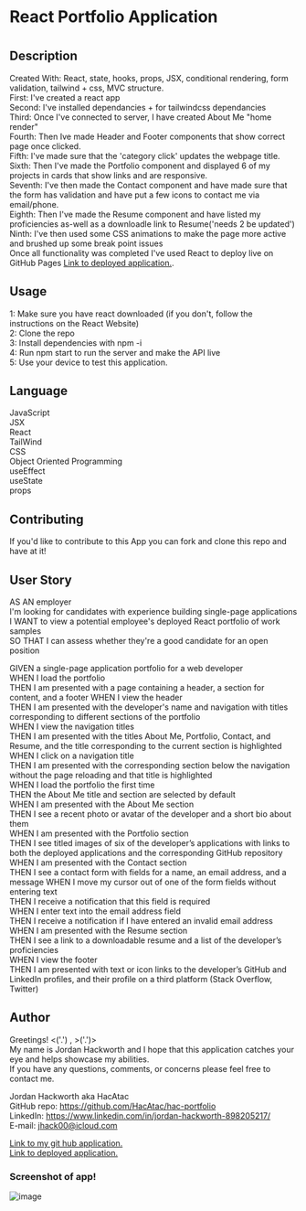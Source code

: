<h1>React Portfolio Application<h1>

<h2>Description</h2>
  <p>Created With: React, state, hooks, props, JSX, conditional rendering, form validation, tailwind + css, MVC structure. </br>
 First: I've created a react app</br> 
 Second: I've installed dependancies + for tailwindcss dependancies </br> 
 Third: Once I've connected to server, I have created About Me "home render"</br>
 Fourth: Then Ive made Header and Footer components that show correct page once clicked. </br>
 Fifth: I've made sure that the 'category click' updates the webpage title. </br>
 Sixth: Then I've made the Portfolio component and displayed 6 of my projects in cards that show links and are responsive.</br>
 Seventh: I've then made the Contact component and have made sure that the form has validation and have put a few icons to contact me via email/phone. </br>
 Eighth: Then I've made the Resume component and have listed my proficiencies as-well as a downloadle link to Resume('needs 2 be updated') </br>
 Ninth: I've then used some CSS animations to make the page more active and brushed up some break point issues </br>
 Once all functionality was completed I've used React to deploy live on GitHub Pages <a href ="https://hacatac.github.io/hac-portfolio/" target="_blank">Link to deployed application.</a>. </br>

 </p>

## Usage

1: Make sure you have react downloaded (if you don't, follow the instructions on the React Website)</br>
2: Clone the repo </br>
3: Install dependencies with npm -i </br>
4: Run npm start to run the server and make the API live </br>
5: Use your device to test this application. </br>

## Language

JavaScript </br>
JSX </br>
React </br>
TailWind </br>
CSS </br>
Object Oriented Programming </br>
useEffect </br>
useState </br>
props</br>

## Contributing

If you'd like to contribute to this App you can fork and clone this repo and have at it! </br>

## User Story

AS AN employer </br>
I'm looking for candidates with experience building single-page applications </br>
I WANT to view a potential employee's deployed React portfolio of work samples </br>
SO THAT I can assess whether they're a good candidate for an open position </br>

GIVEN a single-page application portfolio for a web developer </br>
WHEN I load the portfolio </br>
THEN I am presented with a page containing a header, a section for content, and a footer
WHEN I view the header </br>
THEN I am presented with the developer's name and navigation with titles corresponding to different sections of the portfolio </br>
WHEN I view the navigation titles </br>
THEN I am presented with the titles About Me, Portfolio, Contact, and Resume, and the title corresponding to the current section is highlighted</br>
WHEN I click on a navigation title</br>
THEN I am presented with the corresponding section below the navigation without the page reloading and that title is highlighted</br>
WHEN I load the portfolio the first time</br>
THEN the About Me title and section are selected by default</br>
WHEN I am presented with the About Me section</br>
THEN I see a recent photo or avatar of the developer and a short bio about them</br>
WHEN I am presented with the Portfolio section</br>
THEN I see titled images of six of the developer’s applications with links to both the deployed applications and the corresponding GitHub repository</br>
WHEN I am presented with the Contact section</br>
THEN I see a contact form with fields for a name, an email address, and a message
WHEN I move my cursor out of one of the form fields without entering text</br>
THEN I receive a notification that this field is required</br>
WHEN I enter text into the email address field</br>
THEN I receive a notification if I have entered an invalid email address</br>
WHEN I am presented with the Resume section</br>
THEN I see a link to a downloadable resume and a list of the developer’s proficiencies</br>
WHEN I view the footer</br>
THEN I am presented with text or icon links to the developer’s GitHub and LinkedIn profiles, and their profile on a third platform (Stack Overflow, Twitter) </br>

## Author

Greetings! <('.') , >('.')> </br>
My name is Jordan Hackworth and I hope that this application catches your eye and helps showcase my abilities. </br>
If you have any questions, comments, or concerns please feel free to contact me. </br>

Jordan Hackworth aka HacAtac </br>
GitHub repo: https://github.com/HacAtac/hac-portfolio </br>
LinkedIn: https://www.linkedin.com/in/jordan-hackworth-898205217/ </br>
E-mail: jhack00@icloud.com </br>

<a href ="https://github.com/HacAtac/hac-portfolio" target="_blank">Link to my git hub application.</a></br>
<a href ="https://hacatac.github.io/hac-portfolio/" target="_blank">Link to deployed application.</a>

<h3>Screenshot of app!</h3>

![image](https://user-images.githubusercontent.com/87215152/146405354-dc3ca485-ae9a-45ae-8b31-751d0787550b.png)
